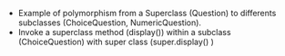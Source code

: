 - Example of polymorphism from a Superclass (Question) to differents subclasses (ChoiceQuestion, NumericQuestion).
- Invoke a superclass method (display()) within a subclass (ChoiceQuestion) with super class (super.display() )